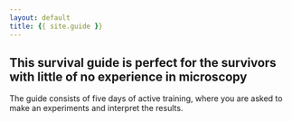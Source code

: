 ```yaml
---
layout: default
title: {{ site.guide }}
---
```

## This survival guide is perfect for the survivors with little of no experience in microscopy
The guide consists of five days of active training, where you are asked to make an experiments and interpret the results.
